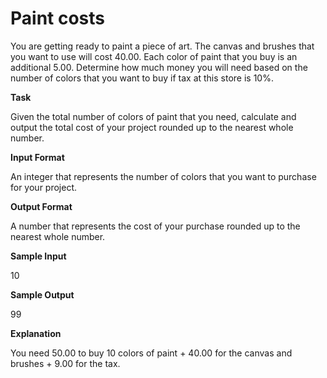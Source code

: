 
# Paint costs

You are getting ready to paint a piece of art. The canvas and brushes that you want to use will cost 40.00. Each color of paint that you buy is an additional 5.00. Determine how much money you will need based on the number of colors that you want to buy if tax at this store is 10%. 

**Task**

Given the total number of colors of paint that you need, calculate and output the total cost of your project rounded up to the nearest whole number. 

**Input Format**

An integer that represents the number of colors that you want to purchase for your project. 

**Output Format**

A number that represents the cost of your purchase rounded up to the nearest whole number. 

**Sample Input**

10 

**Sample Output**

99

**Explanation**
  
You need 50.00 to buy 10 colors of paint + 40.00 for the canvas and brushes + 9.00 for the tax.